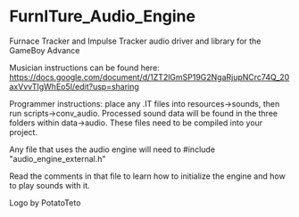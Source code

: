 # FurnITure_Audio_Engine
 Furnace Tracker and Impulse Tracker audio driver and library for the GameBoy Advance


Musician instructions can be found here: 
https://docs.google.com/document/d/1ZT2lGmSP19G2NgaRjupNCrc74Q_20axVvvTIgWhEo5I/edit?usp=sharing


Programmer instructions:
place any .IT files into resources->sounds, then run scripts->conv_audio. Processed 
sound data will be found in the three folders within data->audio. These files need to be
compiled into your project.

Any file that uses the audio engine will need to #include "audio_engine_external.h"

Read the comments in that file to learn how to initialize the engine and how to play sounds with it.


Logo by PotatoTeto